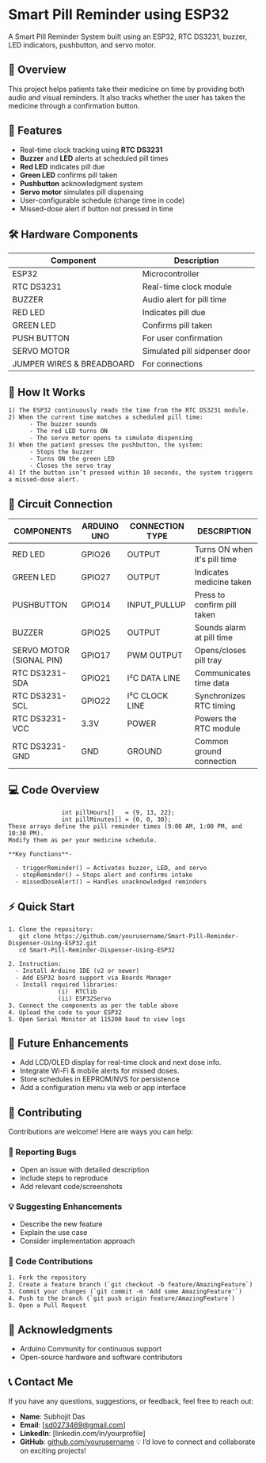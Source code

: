 # Smart Pill Reminder using ESP32
A Smart Pill Reminder System built using an ESP32, RTC DS3231, buzzer, LED indicators, pushbutton, and servo motor.

## 🎯 Overview
This project helps patients take their medicine on time by providing both audio and visual reminders. It also tracks whether the user has taken the medicine through a confirmation button.

## 🚀 Features

- Real-time clock tracking using **RTC DS3231**
- **Buzzer** and **LED** alerts at scheduled pill times
- **Red LED** indicates pill due
- **Green LED** confirms pill taken
- **Pushbutton** acknowledgment system
- **Servo motor** simulates pill dispensing
- User-configurable schedule (change time in code)
- Missed-dose alert if button not pressed in time

## 🛠️ Hardware Components

| Component | Description |
|-----------|---------------|
| ESP32 | Microcontroller |
| RTC DS3231 | Real-time clock module |
| BUZZER | Audio alert for pill time |
| RED LED | Indicates pill due |
| GREEN LED | Confirms pill taken |
| PUSH BUTTON | For user confirmation |
| SERVO MOTOR | Simulated pill sidpenser door |
| JUMPER WIRES & BREADBOARD | For connections |

## 🧠 How It Works
    1) The ESP32 continuously reads the time from the RTC DS3231 module.
    2) When the current time matches a scheduled pill time:
          - The buzzer sounds
          - The red LED turns ON
          - The servo motor opens to simulate dispensing
    3) When the patient presses the pushbutton, the system:
          - Stops the buzzer
          - Turns ON the green LED
          - Closes the servo tray
    4) If the button isn’t pressed within 10 seconds, the system triggers a missed-dose alert.

## 🔌 Circuit Connection


| COMPONENTS | ARDUINO UNO | CONNECTION TYPE | DESCRIPTION |
|-----------|---------------|---------------|---------------|
| RED LED | GPIO26 | OUTPUT | Turns ON when it's pill time |
| GREEN LED | GPIO27 | OUTPUT | Indicates medicine taken |
| PUSHBUTTON | GPIO14 | INPUT_PULLUP | Press to confirm pill taken |
| BUZZER | GPIO25 | OUTPUT | Sounds alarm at pill time |
| SERVO MOTOR (SIGNAL PIN) | GPIO17 | PWM OUTPUT | Opens/closes pill tray |
| RTC DS3231-SDA | GPIO21 | I²C DATA LINE | Communicates time data |
| RTC DS3231-SCL | GPIO22 | I²C CLOCK LINE | Synchronizes RTC timing |
| RTC DS3231-VCC | 3.3V | POWER | Powers the RTC module |
| RTC DS3231-GND | GND | GROUND | Common ground connection |

## 💻 Code Overview
                   int pillHours[]   = {9, 13, 22};
                   int pillMinutes[] = {0, 0, 30};
    These arrays define the pill reminder times (9:00 AM, 1:00 PM, and 10:30 PM).
    Modify them as per your medicine schedule.
  
    **Key Functions**-

      - triggerReminder() → Activates buzzer, LED, and servo
      - stopReminder() → Stops alert and confirms intake
      - missedDoseAlert() → Handles unacknowledged reminders

## ⚡ Quick Start
    1. Clone the repository:
       git clone https://github.com/yourusername/Smart-Pill-Reminder-Dispenser-Using-ESP32.git
       cd Smart-Pill-Reminder-Dispenser-Using-ESP32

    2. Instruction:
      - Install Arduino IDE (v2 or newer)
      - Add ESP32 board support via Boards Manager
      - Install required libraries:
                  (i)  RTClib
                  (ii) ESP32Servo
    3. Connect the components as per the table above
    4. Upload the code to your ESP32
    5. Open Serial Monitor at 115200 baud to view logs
      
## 🚀 Future Enhancements
   - Add LCD/OLED display for real-time clock and next dose info.
   - Integrate Wi-Fi & mobile alerts for missed doses.
   - Store schedules in EEPROM/NVS for persistence
   - Add a configuration menu via web or app interface
   

## 🤝 Contributing

Contributions are welcome! Here are ways you can help:

### 🐛 Reporting Bugs
- Open an issue with detailed description
- Include steps to reproduce
- Add relevant code/screenshots

### 💡 Suggesting Enhancements
- Describe the new feature
- Explain the use case
- Consider implementation approach

### 🔧 Code Contributions
    1. Fork the repository
    2. Create a feature branch (`git checkout -b feature/AmazingFeature`)
    3. Commit your changes (`git commit -m 'Add some AmazingFeature'`)
    4. Push to the branch (`git push origin feature/AmazingFeature`)
    5. Open a Pull Request

## 🙏 Acknowledgments
     
- Arduino Community for continuous support
- Open-source hardware and software contributors


## 📞 Contact Me
If you have any questions, suggestions, or feedback, feel free to reach out:

 - **Name**: Subhojit Das
 - **Email**: [sd0273469@gmail.com]
 - **LinkedIn**: [linkedin.com/in/yourprofile]
 - **GitHub**: [github.com/yourusername](https://github.com/cemk87)
💡 I’d love to connect and collaborate on exciting projects!


